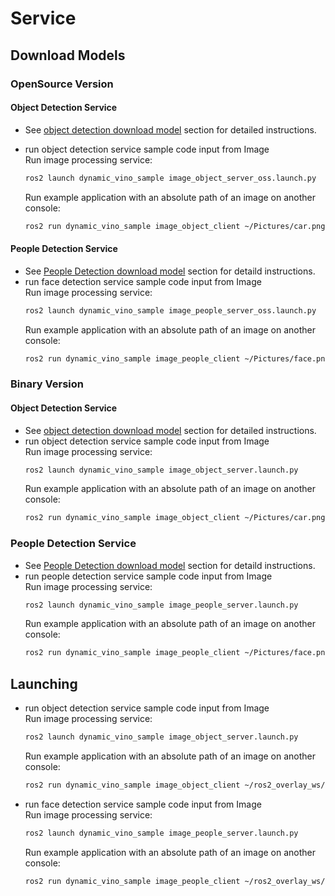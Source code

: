 # Service
## Download Models
### OpenSource Version
#### Object Detection Service
* See [object detection download model](https://github.com/RachelRen05/Openvino_readme/blob/master/doc/inferences/Object_Detection.md#mobilenet-ssd) section for detailed instructions.

* run object detection service sample code input from Image  
  Run image processing service:
	```bash
	ros2 launch dynamic_vino_sample image_object_server_oss.launch.py
	```
  Run example application with an absolute path of an image on another console:
	```bash
	ros2 run dynamic_vino_sample image_object_client ~/Pictures/car.png
	```
#### People Detection Service
* See [People Detection download model](https://github.com/RachelRen05/Openvino_readme/blob/master/doc/inferences/Face_Detection.md#opensource-version) section for detaild instructions.
* run face detection service sample code input from Image  
  Run image processing service:
	```bash
	ros2 launch dynamic_vino_sample image_people_server_oss.launch.py
	```
  Run example application with an absolute path of an image on another console:
	```bash
	ros2 run dynamic_vino_sample image_people_client ~/Pictures/face.png
	```
### Binary Version
#### Object Detection Service
* See [object detection download model](https://github.com/RachelRen05/Openvino_readme/blob/master/doc/inferences/Object_Detection.md#mobilenet-ssd-1) section for detailed instructions.
* run object detection service sample code input from Image  
  Run image processing service:
	```bash
	ros2 launch dynamic_vino_sample image_object_server.launch.py
	```
  Run example application with an absolute path of an image on another console:
	```bash
	ros2 run dynamic_vino_sample image_object_client ~/Pictures/car.png
	```
### People Detection Service
* See [People Detection download model](https://github.com/RachelRen05/Openvino_readme/blob/master/doc/inferences/Face_Detection.md#opensource-version) section for detaild instructions.
* run people detection service sample code input from Image  
  Run image processing service:
	```bash
	ros2 launch dynamic_vino_sample image_people_server.launch.py
	```
  Run example application with an absolute path of an image on another console:
	```bash
	ros2 run dynamic_vino_sample image_people_client ~/Pictures/face.png
	```

## Launching
* run object detection service sample code input from Image  
  Run image processing service:
	```bash
	ros2 launch dynamic_vino_sample image_object_server.launch.py
	```
  Run example application with an absolute path of an image on another console:
	```bash
	ros2 run dynamic_vino_sample image_object_client ~/ros2_overlay_ws/src/ros2_openvino_toolkit/data/images/car.png
	```
* run face detection service sample code input from Image  
  Run image processing service:
	```bash
	ros2 launch dynamic_vino_sample image_people_server.launch.py
	```
  Run example application with an absolute path of an image on another console:
	```bash
	ros2 run dynamic_vino_sample image_people_client ~/ros2_overlay_ws/src/ros2_openvino_toolkit/data/images/team.jpg
	```
